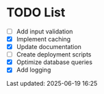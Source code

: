 # TODO List

- [ ] Add input validation
- [x] Implement caching
- [x] Update documentation
- [ ] Create deployment scripts
- [x] Optimize database queries
- [x] Add logging

Last updated: 2025-06-19 16:25

